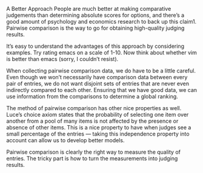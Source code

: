 A Better Approach
People are much better at making comparative judgements than determining absolute scores for options, and there’s a good amount of psychology and economics research to back up this claim1. Pairwise comparison is the way to go for obtaining high-quality judging results.

It’s easy to understand the advantages of this approach by considering examples. Try rating emacs on a scale of 1-10. Now think about whether vim is better than emacs (sorry, I couldn’t resist).

When collecting pairwise comparison data, we do have to be a little careful. Even though we won’t necessarily have comparison data between every pair of entries, we do not want disjoint sets of entries that are never even indirectly compared to each other. Ensuring that we have good data, we can use information from the comparisons to determine a global ranking.

The method of pairwise comparison has other nice properties as well. Luce’s choice axiom states that the probability of selecting one item over another from a pool of many items is not affected by the presence or absence of other items. This is a nice property to have when judges see a small percentage of the entries — taking this independence property into account can allow us to develop better models.

Pairwise comparison is clearly the right way to measure the quality of entries. The tricky part is how to turn the measurements into judging results.

